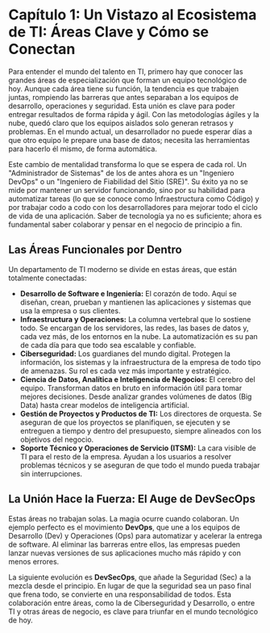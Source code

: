 # Capítulo 1: Un Vistazo al Ecosistema de TI: Áreas Clave y Cómo se Conectan

Para entender el mundo del talento en TI, primero hay que conocer las grandes áreas de especialización que forman un equipo tecnológico de hoy. Aunque cada área tiene su función, la tendencia es que trabajen juntas, rompiendo las barreras que antes separaban a los equipos de desarrollo, operaciones y seguridad. Esta unión es clave para poder entregar resultados de forma rápida y ágil. Con las metodologías ágiles y la nube, quedó claro que los equipos aislados solo generan retrasos y problemas. En el mundo actual, un desarrollador no puede esperar días a que otro equipo le prepare una base de datos; necesita las herramientas para hacerlo él mismo, de forma automática.

Este cambio de mentalidad transforma lo que se espera de cada rol. Un "Administrador de Sistemas" de los de antes ahora es un "Ingeniero DevOps" o un "Ingeniero de Fiabilidad del Sitio (SRE)". Su éxito ya no se mide por mantener un servidor funcionando, sino por su habilidad para automatizar tareas (lo que se conoce como Infraestructura como Código) y por trabajar codo a codo con los desarrolladores para mejorar todo el ciclo de vida de una aplicación. Saber de tecnología ya no es suficiente; ahora es fundamental saber colaborar y pensar en el negocio de principio a fin.

## Las Áreas Funcionales por Dentro

Un departamento de TI moderno se divide en estas áreas, que están totalmente conectadas:

*   **Desarrollo de Software e Ingeniería:** El corazón de todo. Aquí se diseñan, crean, prueban y mantienen las aplicaciones y sistemas que usa la empresa o sus clientes.
*   **Infraestructura y Operaciones:** La columna vertebral que lo sostiene todo. Se encargan de los servidores, las redes, las bases de datos y, cada vez más, de los entornos en la nube. La automatización es su pan de cada día para que todo sea escalable y confiable.
*   **Ciberseguridad:** Los guardianes del mundo digital. Protegen la información, los sistemas y la infraestructura de la empresa de todo tipo de amenazas. Su rol es cada vez más importante y estratégico.
*   **Ciencia de Datos, Analítica e Inteligencia de Negocios:** El cerebro del equipo. Transforman datos en bruto en información útil para tomar mejores decisiones. Desde analizar grandes volúmenes de datos (Big Data) hasta crear modelos de inteligencia artificial.
*   **Gestión de Proyectos y Productos de TI:** Los directores de orquesta. Se aseguran de que los proyectos se planifiquen, se ejecuten y se entreguen a tiempo y dentro del presupuesto, siempre alineados con los objetivos del negocio.
*   **Soporte Técnico y Operaciones de Servicio (ITSM):** La cara visible de TI para el resto de la empresa. Ayudan a los usuarios a resolver problemas técnicos y se aseguran de que todo el mundo pueda trabajar sin interrupciones.

## La Unión Hace la Fuerza: El Auge de DevSecOps

Estas áreas no trabajan solas. La magia ocurre cuando colaboran. Un ejemplo perfecto es el movimiento **DevOps**, que une a los equipos de Desarrollo (Dev) y Operaciones (Ops) para automatizar y acelerar la entrega de software. Al eliminar las barreras entre ellos, las empresas pueden lanzar nuevas versiones de sus aplicaciones mucho más rápido y con menos errores.

La siguiente evolución es **DevSecOps**, que añade la Seguridad (Sec) a la mezcla desde el principio. En lugar de que la seguridad sea un paso final que frena todo, se convierte en una responsabilidad de todos. Esta colaboración entre áreas, como la de Ciberseguridad y Desarrollo, o entre TI y otras áreas de negocio, es clave para triunfar en el mundo tecnológico de hoy.